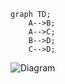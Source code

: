 ```mermaid
graph TD;
    A-->B;
    A-->C;
    B-->D;
    C-->D;
```

![Diagram](http://www.plantuml.com/plantuml/png/UDwXAip9B4dCJbLGFYqeIyt9Iy0kYj0mN9B8pIwDXy0pSmEJ6EIrN8r)
